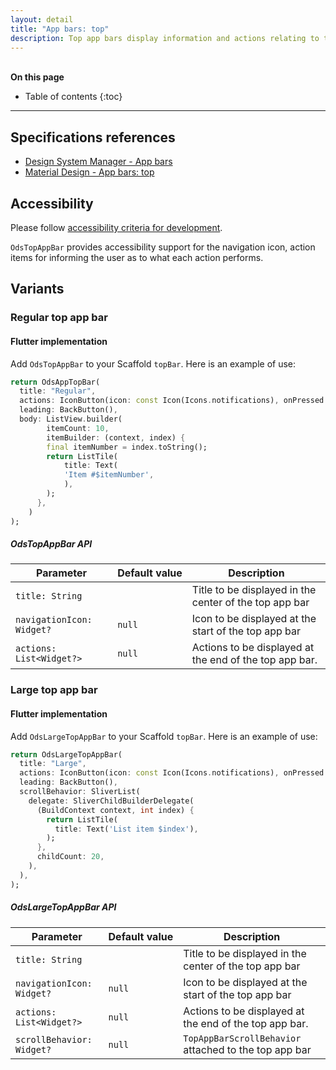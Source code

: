 ```yaml
---
layout: detail
title: "App bars: top"
description: Top app bars display information and actions relating to the current screen.
---
```


<br>**On this page**

* Table of contents
{:toc}

---

## Specifications references

- [Design System Manager - App bars](https://system.design.orange.com/0c1af118d/p/16218a-app-bars-top/b/618e7d)
- [Material Design - App bars: top](https://material.io/components/app-bars-top/)

## Accessibility

Please follow [accessibility criteria for development](https://m3.material.io/components/top-app-bar/accessibility).

`OdsTopAppBar` provides accessibility support for the navigation icon,
action items for informing the user as to what each action performs.

## Variants

### Regular top app bar

#### Flutter implementation

Add `OdsTopAppBar` to your Scaffold `topBar`.
Here is an example of use:

```dart
return OdsAppTopBar(
  title: "Regular",
  actions: IconButton(icon: const Icon(Icons.notifications), onPressed: () {}),
  leading: BackButton(),
  body: ListView.builder(
        itemCount: 10,
        itemBuilder: (context, index) {
        final itemNumber = index.toString();
        return ListTile(
            title: Text(
            'Item #$itemNumber',
            ),
        );
      },
    )
);
```

##### OdsTopAppBar API

Parameter | Default&nbsp;value | Description
-- | -- | --
`title: String` | | Title to be displayed in the center of the top app bar
`navigationIcon: Widget?` | `null` | Icon to be displayed at the start of the top app bar
`actions: List<Widget?>` | `null` | Actions to be displayed at the end of the top app bar.

### Large top app bar

#### Flutter implementation


Add `OdsLargeTopAppBar` to your Scaffold `topBar`.
Here is an example of use:

```dart
return OdsLargeTopAppBar(
  title: "Large",
  actions: IconButton(icon: const Icon(Icons.notifications), onPressed: () {}),
  leading: BackButton(),
  scrollBehavior: SliverList(
    delegate: SliverChildBuilderDelegate(
      (BuildContext context, int index) {
        return ListTile(
          title: Text('List item $index'),
        );
      },
      childCount: 20,
    ),
  ),
);
```

##### OdsLargeTopAppBar API

Parameter | Default&nbsp;value | Description
-- | -- | --
`title: String` | | Title to be displayed in the center of the top app bar
`navigationIcon: Widget?` | `null` | Icon to be displayed at the start of the top app bar
`actions: List<Widget?>` | `null` | Actions to be displayed at the end of the top app bar.
`scrollBehavior: Widget?` | `null` | `TopAppBarScrollBehavior` attached to the top app bar
